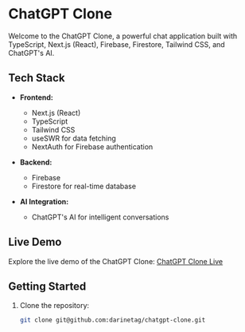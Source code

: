 # ChatGPT Clone

Welcome to the ChatGPT Clone, a powerful chat application built with TypeScript, Next.js (React), Firebase, Firestore, Tailwind CSS, and ChatGPT's AI.

## Tech Stack

- **Frontend:**
  - Next.js (React)
  - TypeScript
  - Tailwind CSS
  - useSWR for data fetching
  - NextAuth for Firebase authentication
  
- **Backend:**
  - Firebase
  - Firestore for real-time database
  
- **AI Integration:**
  - ChatGPT's AI for intelligent conversations

## Live Demo

Explore the live demo of the ChatGPT Clone: [ChatGPT Clone Live](https://chatgpt-delta-vert.vercel.app/)

## Getting Started

1. Clone the repository:

   ```bash
   git clone git@github.com:darinetag/chatgpt-clone.git
